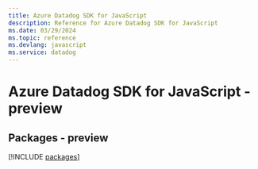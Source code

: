 ```yaml
---
title: Azure Datadog SDK for JavaScript
description: Reference for Azure Datadog SDK for JavaScript
ms.date: 03/29/2024
ms.topic: reference
ms.devlang: javascript
ms.service: datadog
---
```

# Azure Datadog SDK for JavaScript - preview
## Packages - preview
[!INCLUDE [packages](datadog-index.md)]